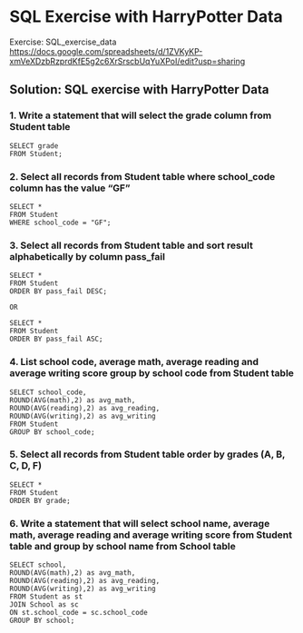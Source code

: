 # SQL Exercise with HarryPotter Data

Exercise: SQL_exercise_data\
https://docs.google.com/spreadsheets/d/1ZVKyKP-xmVeXDzbRzprdKfE5g2c6XrSrscbUqYuXPoI/edit?usp=sharing


## Solution: SQL exercise with HarryPotter Data
### 1. Write a statement that will select the grade column from Student table

    SELECT grade
    FROM Student;

### 2. Select all records from Student table where school_code column has the value “GF”

    SELECT *
    FROM Student
    WHERE school_code = "GF";

### 3. Select all records from Student table and sort result alphabetically by column pass_fail

    SELECT *
    FROM Student
    ORDER BY pass_fail DESC;

    OR
    
    SELECT *
    FROM Student
    ORDER BY pass_fail ASC;

### 4. List school code, average math, average reading and average writing score group by school code from Student table

    SELECT school_code, 
    ROUND(AVG(math),2) as avg_math, 
    ROUND(AVG(reading),2) as avg_reading, 
    ROUND(AVG(writing),2) as avg_writing
    FROM Student
    GROUP BY school_code;

### 5. Select all records from Student table order by grades (A, B, C, D, F)

    SELECT *
    FROM Student
    ORDER BY grade;

### 6. Write a statement that will select school name, average math, average reading and average writing score from Student table and group by school name from School table

    SELECT school, 
    ROUND(AVG(math),2) as avg_math, 
    ROUND(AVG(reading),2) as avg_reading, 
    ROUND(AVG(writing),2) as avg_writing
    FROM Student as st
    JOIN School as sc
    ON st.school_code = sc.school_code
    GROUP BY school;
